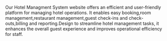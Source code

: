 Our Hotel Managment System website offers an efficient and user-friendly platform for managing hotel operations. It enables easy booking,room management,restaurant management,guest check-ins and check-outs,billing and reporting.Design to streamline hotel management tasks, it enhances the overall guest experience and improves operational efficiency for staff.

